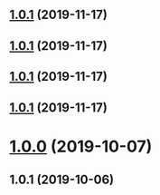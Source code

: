 ## [1.0.1](https://github.com/dkimura/release-sandbox/compare/v1.0.0...v1.0.1) (2019-11-17)



## [1.0.1](https://github.com/dkimura/release-sandbox/compare/v1.0.0...v1.0.1) (2019-11-17)



## [1.0.1](https://github.com/dkimura/release-sandbox/compare/v1.0.0...v1.0.1) (2019-11-17)



## [1.0.1](https://github.com/dkimura/release-sandbox/compare/v1.0.0...v1.0.1) (2019-11-17)



# [1.0.0](https://github.com/dkimura/release-sandbox/compare/1.0.1...v1.0.0) (2019-10-07)



## 1.0.1 (2019-10-06)



